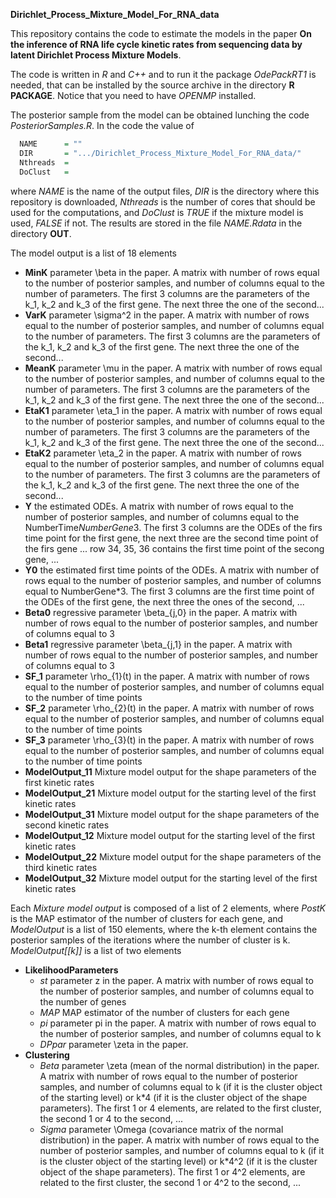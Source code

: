 **Dirichlet_Process_Mixture_Model_For_RNA_data**


This repository contains the code to estimate the models in the paper **On the inference of RNA life cycle kinetic rates from sequencing data by latent Dirichlet Process Mixture Models**.

The code is written in *R* and *C++* and to run it the package *OdePackRT1* is needed, that can be installed by the source archive in the directory **R PACKAGE**. Notice that you need to have *OPENMP* installed.

The posterior sample from the model can be obtained lunching the code *PosteriorSamples.R*. In the code the value of

```R
  NAME      = ""
  DIR       = ".../Dirichlet_Process_Mixture_Model_For_RNA_data/"
  Nthreads  =
  DoClust   =
```

where *NAME* is the name of the output files, *DIR* is the directory where this repository is downloaded, *Nthreads* is the number of cores that should be used for the computations, and *DoClust* is *TRUE* if the mixture model is used, *FALSE* if not. The results are stored in the file *NAME.Rdata* in the directory **OUT**.

The model output is a list of 18 elements
* **MinK** parameter \beta in the paper. A matrix with number of rows equal to the number of posterior samples, and number of columns equal to the number of parameters. The first 3 columns are the parameters of the k_1, k_2 and k_3 of the first gene. The next three the one of the second...
* **VarK** parameter \sigma^2 in the paper. A matrix with number of rows equal to the number of posterior samples, and number of columns equal to the number of parameters. The first 3 columns are the parameters of the k_1, k_2 and k_3 of the first gene. The next three the one of the second...
* **MeanK** parameter \mu in the paper. A matrix with number of rows equal to the number of posterior samples, and number of columns equal to the number of parameters. The first 3 columns are the parameters of the k_1, k_2 and k_3 of the first gene. The next three the one of the second...
* **EtaK1** parameter \eta_1 in the paper. A matrix with number of rows equal to the number of posterior samples, and number of columns equal to the number of parameters. The first 3 columns are the parameters of the k_1, k_2 and k_3 of the first gene. The next three the one of the second...
* **EtaK2** parameter \eta_2 in the paper. A matrix with number of rows equal to the number of posterior samples, and number of columns equal to the number of parameters. The first 3 columns are the parameters of the k_1, k_2 and k_3 of the first gene. The next three the one of the second...
* **Y** the estimated ODEs. A matrix with number of rows equal to the number of posterior samples, and number of columns equal to the NumberTime*NumberGene*3. The first 3 columns are the ODEs of the firs time point for the first gene, the next three are the second time point of the firs gene ... row 34, 35, 36 contains the first time point of the secong gene, ...
* **Y0** the estimated first time points of the ODEs. A matrix with number of rows equal to the number of posterior samples, and number of columns equal to NumberGene*3. The first 3 columns are the first time point of the ODEs of the first gene, the next three the ones of the second, ...
* **Beta0** regressive parameter \beta_{j,0} in the paper. A matrix with number of rows equal to the number of posterior samples, and number of columns equal to 3
* **Beta1** regressive parameter \beta_{j,1} in the paper. A matrix with number of rows equal to the number of posterior samples, and number of columns equal to 3
* **SF_1** parameter \rho_{1}(t) in the paper. A matrix with number of rows equal to the number of posterior samples, and number of columns equal to the number of time points
* **SF_2** parameter \rho_{2}(t) in the paper. A matrix with number of rows equal to the number of posterior samples, and number of columns equal to the number of time points
* **SF_3** parameter \rho_{3}(t) in the paper. A matrix with number of rows equal to the number of posterior samples, and number of columns equal to the number of time points
* **ModelOutput_11** Mixture model output for the shape parameters of the first kinetic rates
* **ModelOutput_21** Mixture model output for the starting level of the first kinetic rates
* **ModelOutput_31** Mixture model output for the shape parameters of the second kinetic rates
* **ModelOutput_12** Mixture model output for the starting level of the first kinetic rates
* **ModelOutput_22** Mixture model output for the shape parameters of the third kinetic rates
* **ModelOutput_32** Mixture model output for the starting level of the first kinetic rates

Each *Mixture model output* is composed of a list of 2 elements, where *PostK* is the MAP estimator of the number of clusters for each gene, and
*ModelOutput* is a list of 150 elements, where the k-th element contains the posterior samples of the iterations where the number of cluster is k. *ModelOutput[[k]]* is a list of two elements
* **LikelihoodParameters**
  * *st* parameter z in the paper. A matrix with number of rows equal to the number of posterior samples, and number of columns equal to the number of genes
  * *MAP* MAP estimator of the number of clusters for each gene
  * *pi* parameter pi in the paper. A matrix with number of rows equal to the number of posterior samples, and number of columns equal to k
  * *DPpar* parameter \zeta in the paper.
* **Clustering**
  * *Beta* parameter \zeta (mean of the normal distribution) in the paper. A matrix with number of rows equal to the number of posterior samples, and number of columns equal to k (if it is the cluster object of the starting level) or k*4 (if it is the cluster object of the shape parameters). The first 1 or 4 elements, are related to the first cluster, the second  1 or 4 to the second, ...
  * *Sigma* parameter \Omega (covariance matrix of the normal distribution) in the paper. A matrix with number of rows equal to the number of posterior samples, and number of columns equal to k (if it is the cluster object of the starting level) or k*4^2 (if it is the cluster object of the shape parameters). The first 1 or 4^2 elements, are related to the first cluster, the second  1 or 4^2 to the second, ...
